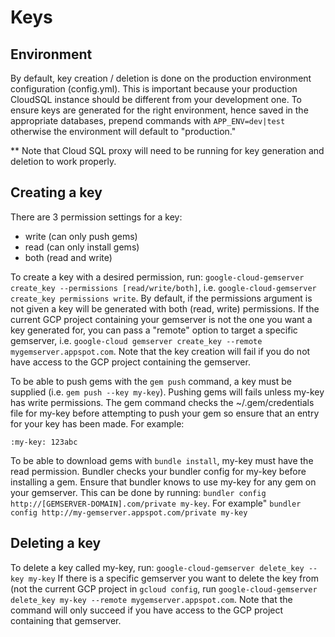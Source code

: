 # Keys

## Environment
By default, key creation / deletion is done on the production environment
configuration (config.yml). This is important because your production
CloudSQL instance should be different from your development one. To ensure keys
are generated for the right environment, hence saved in the appropriate
databases, prepend commands with `APP_ENV=dev|test` otherwise the
environment will default to "production."

** Note that Cloud SQL proxy will need to be running for key generation and
deletion to work properly.

## Creating a key
There are 3 permission settings for a key:
* write (can only push gems)
* read (can only install gems)
* both (read and write)

To create a key with a desired permission, run:
`google-cloud-gemserver create_key --permissions [read/write/both]`, i.e. `google-cloud-gemserver create_key permissions write`. By default, if the permissions argument is not given a key will be generated
with both (read, write) permissions.
If the current GCP project containing your gemserver is not the one you want
a key generated for, you can pass a "remote" option to target a specific
gemserver, i.e. `google-cloud gemserver create_key --remote
mygemserver.appspot.com`. Note that the key creation will fail if you do not
have access to the GCP project containing the gemserver.

To be able to push gems with the `gem push` command, a key must be supplied
(i.e. `gem push --key my-key`). Pushing gems will fails unless my-key has write
permissions. The gem command checks the ~/.gem/credentials file for my-key
before attempting to push your gem so ensure that an entry for your key has been
made. For example:

``` (~/.gem/credentials)
:my-key: 123abc
```

To be able to download gems with `bundle install`, my-key must have the read
permission. Bundler checks your bundler config for my-key before installing a
gem. Ensure that bundler knows to use my-key for any gem on your gemserver. This
can be done by running:
`bundler config http://[GEMSERVER-DOMAIN].com/private my-key`. For example"
`bundler config http://my-gemserver.appspot.com/private my-key`

## Deleting a key
To delete a key called my-key, run:
`google-cloud-gemserver delete_key --key my-key`
If there is a specific gemserver you want to delete the key from (not the current
GCP project in `gcloud config`, run `google-cloud-gemserver delete_key my-key
--remote mygemserver.appspot.com`. Note that the command will only succeed if
you have access to the GCP project containing that gemserver.
